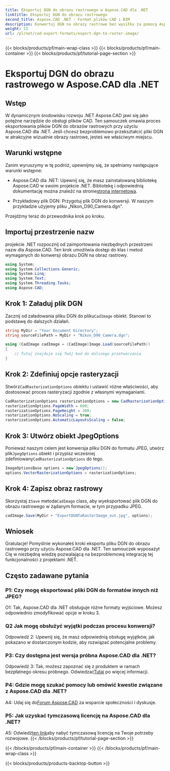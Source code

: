 ```yaml
---
title: Eksportuj DGN do obrazu rastrowego w Aspose.CAD dla .NET
linktitle: Eksportuj DGN do obrazu rastrowego
second_title: Aspose.CAD .NET - Format plików CAD i BIM
description: Konwertuj DGN na obrazy rastrowe bez wysiłku za pomocą Aspose.CAD dla .NET. Zapoznaj się z przewodnikiem krok po kroku i uwolnij moc platformy .NET w manipulacji plikami CAD.
weight: 13
url: /pl/net/cad-export-formats/export-dgn-to-raster-image/
---
```


{{< blocks/products/pf/main-wrap-class >}}
{{< blocks/products/pf/main-container >}}
{{< blocks/products/pf/tutorial-page-section >}}

# Eksportuj DGN do obrazu rastrowego w Aspose.CAD dla .NET

## Wstęp

W dynamicznym środowisku rozwoju .NET Aspose.CAD jawi się jako potężne narzędzie do obsługi plików CAD. Ten samouczek omawia proces eksportowania plików DGN do obrazów rastrowych przy użyciu Aspose.CAD dla .NET. Jeśli chcesz bezproblemowo przekształcić pliki DGN w atrakcyjne wizualnie obrazy rastrowe, jesteś we właściwym miejscu.

## Warunki wstępne

Zanim wyruszymy w tę podróż, upewnijmy się, że spełniamy następujące warunki wstępne:

-  Aspose.CAD dla .NET: Upewnij się, że masz zainstalowaną bibliotekę Aspose.CAD w swoim projekcie .NET. Bibliotekę i odpowiednią dokumentację można znaleźć na stronie[strona internetowa](https://reference.aspose.com/cad/net/).

- Przykładowy plik DGN: Przygotuj plik DGN do konwersji. W naszym przykładzie użyjemy pliku „Nikon_D90_Camera.dgn”.

Przejdźmy teraz do przewodnika krok po kroku.

## Importuj przestrzenie nazw

projekcie .NET rozpocznij od zaimportowania niezbędnych przestrzeni nazw dla Aspose.CAD. Ten krok umożliwia dostęp do klas i metod wymaganych do konwersji obrazu DGN na obraz rastrowy.

```csharp
using System;
using System.Collections.Generic;
using System.Linq;
using System.Text;
using System.Threading.Tasks;
using Aspose.CAD;
```

## Krok 1: Załaduj plik DGN

 Zacznij od załadowania pliku DGN do pliku`CadImage` obiekt. Stanowi to podstawę do dalszych działań.

```csharp
string MyDir = "Your Document Directory";
string sourceFilePath = MyDir + "Nikon_D90_Camera.dgn";

using (CadImage cadImage = (CadImage)Image.Load(sourceFilePath))
{
    // Tutaj znajduje się Twój kod do dalszego przetwarzania
}
```

## Krok 2: Zdefiniuj opcje rasteryzacji

 Stwórz`CadRasterizationOptions` obiektu i ustawić różne właściwości, aby dostosować proces rasteryzacji zgodnie z własnymi wymaganiami.

```csharp
CadRasterizationOptions rasterizationOptions = new CadRasterizationOptions();
rasterizationOptions.PageWidth = 600;
rasterizationOptions.PageHeight = 300;
rasterizationOptions.NoScaling = true;
rasterizationOptions.AutomaticLayoutsScaling = false;
```

## Krok 3: Utwórz obiekt JpegOptions

 Ponieważ naszym celem jest konwersja pliku DGN do formatu JPEG, utwórz plik`JpegOptions` obiekt i przypisz wcześniej zdefiniowany`CadRasterizationOptions` do tego.

```csharp
ImageOptionsBase options = new JpegOptions();
options.VectorRasterizationOptions = rasterizationOptions;
```

## Krok 4: Zapisz obraz rastrowy

 Skorzystaj z`Save` metoda`CadImage` class, aby wyeksportować plik DGN do obrazu rastrowego w żądanym formacie, w tym przypadku JPEG.

```csharp
cadImage.Save(MyDir + "ExportDGNToRasterImage_out.jpg", options);
```

## Wniosek

Gratulacje! Pomyślnie wykonałeś kroki eksportu pliku DGN do obrazu rastrowego przy użyciu Aspose.CAD dla .NET. Ten samouczek wyposażył Cię w niezbędną wiedzę pozwalającą na bezproblemową integrację tej funkcjonalności z projektami .NET.

## Często zadawane pytania

### P1: Czy mogę eksportować pliki DGN do formatów innych niż JPEG?

O1: Tak, Aspose.CAD dla .NET obsługuje różne formaty wyjściowe. Możesz odpowiednio zmodyfikować opcje w kroku 3.

### Q2 Jak mogę obsłużyć wyjątki podczas procesu konwersji?

Odpowiedź 2: Upewnij się, że masz odpowiednią obsługę wyjątków, jak pokazano w dostarczonym kodzie, aby rozwiązać potencjalne problemy.

### P3: Czy dostępna jest wersja próbna Aspose.CAD dla .NET?

 Odpowiedź 3: Tak, możesz zapoznać się z produktem w ramach bezpłatnego okresu próbnego. Odwiedzać[Tutaj](https://releases.aspose.com/) po więcej informacji.

### P4: Gdzie mogę szukać pomocy lub omówić kwestie związane z Aspose.CAD dla .NET?

 A4: Udaj się do[Forum Aspose.CAD](https://forum.aspose.com/c/cad/19) za wsparcie społeczności i dyskusje.

### P5: Jak uzyskać tymczasową licencję na Aspose.CAD dla .NET?

 A5: Odwiedź[ten link](https://purchase.aspose.com/temporary-license/)aby nabyć tymczasową licencję na Twoje potrzeby rozwojowe.
{{< /blocks/products/pf/tutorial-page-section >}}

{{< /blocks/products/pf/main-container >}}
{{< /blocks/products/pf/main-wrap-class >}}

{{< blocks/products/products-backtop-button >}}
